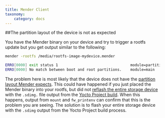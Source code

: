 ```yaml
---
title: Mender Client
taxonomy:
    category: docs
---
```


##The partition layout of the device is not as expected

You have the Mender binary on your device and try to trigger a rootfs update but you get output similar to the following:

```bash
mender -rootfs /media/rootfs-image-mydevice.mender

ERRO[0000] exit status 1                                 module=partitions
ERRO[0000] No match between boot and root partitions.    module=main
```

The problem here is most likely that the device does not have the [partition layout Mender expects](../../Devices/Partition-layout). This could have happened if you just placed the Mender binary into your rootfs, but did not [reflash the entire storage device](../../Artifacts/Provisioning-a-new-device) with the `.sdimg.` file output from the [Yocto Project build](../../Artifacts/Building-Mender-Yocto-image). When this happens, output from `mount` and `fw_printenv` can confirm that this is the problem you are seeing. The solution is to flash your entire storage device with the `.sdimg` output from the Yocto Project build process.
